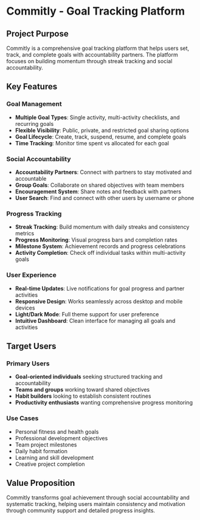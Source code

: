 # Commitly - Goal Tracking Platform

## Project Purpose
Commitly is a comprehensive goal tracking platform that helps users set, track, and complete goals with accountability partners. The platform focuses on building momentum through streak tracking and social accountability.

## Key Features

### Goal Management
- **Multiple Goal Types**: Single activity, multi-activity checklists, and recurring goals
- **Flexible Visibility**: Public, private, and restricted goal sharing options
- **Goal Lifecycle**: Create, track, suspend, resume, and complete goals
- **Time Tracking**: Monitor time spent vs allocated for each goal

### Social Accountability
- **Accountability Partners**: Connect with partners to stay motivated and accountable
- **Group Goals**: Collaborate on shared objectives with team members
- **Encouragement System**: Share notes and feedback with partners
- **User Search**: Find and connect with other users by username or phone

### Progress Tracking
- **Streak Tracking**: Build momentum with daily streaks and consistency metrics
- **Progress Monitoring**: Visual progress bars and completion rates
- **Milestone System**: Achievement records and progress celebrations
- **Activity Completion**: Check off individual tasks within multi-activity goals

### User Experience
- **Real-time Updates**: Live notifications for goal progress and partner activities
- **Responsive Design**: Works seamlessly across desktop and mobile devices
- **Light/Dark Mode**: Full theme support for user preference
- **Intuitive Dashboard**: Clean interface for managing all goals and activities

## Target Users

### Primary Users
- **Goal-oriented individuals** seeking structured tracking and accountability
- **Teams and groups** working toward shared objectives
- **Habit builders** looking to establish consistent routines
- **Productivity enthusiasts** wanting comprehensive progress monitoring

### Use Cases
- Personal fitness and health goals
- Professional development objectives
- Team project milestones
- Daily habit formation
- Learning and skill development
- Creative project completion

## Value Proposition
Commitly transforms goal achievement through social accountability and systematic tracking, helping users maintain consistency and motivation through community support and detailed progress insights.